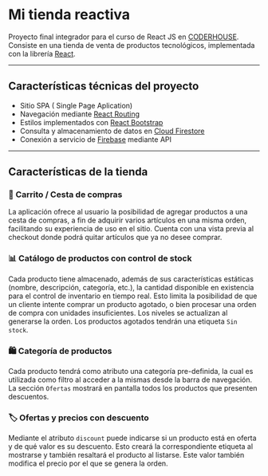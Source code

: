 # Mi tienda reactiva
Proyecto final integrador para el curso de React JS en [CODERHOUSE](https://www.coderhouse.com/). Consiste en una tienda de venta de productos tecnológicos, implementada con la librería [React](https://reactjs.org/).

----------

## Características técnicas del proyecto
- Sitio SPA ( Single Page Aplication) 
- Navegación mediante [React Routing](https://v5.reactrouter.com/) 
- Estilos implementados con [React Bootstrap](https://react-bootstrap.github.io/)
- Consulta y almacenamiento de datos en [Cloud Firestore](https://firebase.google.com/products/firestore)
- Conexión a servicio de [Firebase](https://firebase.google.com/) mediante API

----------

## Características de la tienda
### 🛒 Carrito / Cesta de compras
La aplicación ofrece al usuario la posibilidad de agregar productos a una cesta de compras, a fin de adquirir varios artículos en una misma orden, facilitando su experiencia de uso en el sitio. Cuenta con una vista previa al checkout donde podrá quitar artículos que ya no desee comprar.

### 📊 Catálogo de productos con control de stock
Cada producto tiene almacenado, además de sus características estáticas (nombre, descripción, categoría, etc.), la cantidad disponible en existencia para el control de inventario en tiempo real. Esto limita la posibilidad de que un cliente intente comprar un producto agotado, o bien procesar una orden de compra con unidades insuficientes. Los niveles se actualizan al generarse la orden. Los productos agotados tendrán una etiqueta `Sin stock`.

### 🛍️ Categoría de productos
Cada producto tendrá como atributo una categoría pre-definida, la cual es utilizada como filtro al acceder a la mismas desde la barra de navegación. La sección `Ofertas` mostrará en pantalla todos los productos que presenten descuentos.

### 🏷️ Ofertas y precios con descuento
Mediante el atributo `discount` puede indicarse si un producto está en oferta y de qué valor es su descuento. Esto creará la correspondiente etiqueta al mostrarse y también resaltará el producto al listarse. Este valor también modifica el precio por el que se genera la orden.

